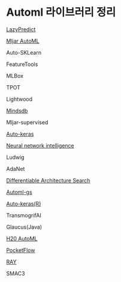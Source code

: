 # Automl 라이브러리 정리

[LazyPredict](https://github.com/shankarpandala/lazypredict)

[Mljar AutoML](https://github.com/mljar/mljar-supervised)

Auto-SKLearn 

FeatureTools 

MLBox 

TPOT 

Lightwood 

[Mindsdb](https://github.com/mindsdb/mindsdb)

Mljar-supervised 

[Auto-keras](https://github.com/keras-team/autokeras)

[Neural network intelligence](https://nni.readthedocs.io/en/latest/)

Ludwig 

AdaNet 

[Differentiable Architecture Search](https://github.com/quark0/darts)

[Automl-gs](https://github.com/minimaxir/automl-gs) 

[Auto-keras(R)](https://github.com/r-tensorflow/autokeras) 

TransmogrifAI 

Glaucus(Java) 

[H20 AutoML](https://github.com/h2oai/h2o-3) 

[PocketFlow](https://github.com/Tencent/PocketFlow) 

[RAY](https://github.com/ray-project/ray) 

SMAC3 